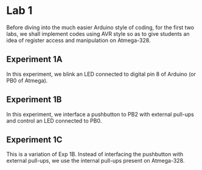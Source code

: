 # Lab 1
Before diving into the much easier Arduino style of coding, for the first two labs, we shall implement codes using AVR style so as to give students an idea of register access and manipulation on Atmega-328.  

## Experiment 1A
In this experiment, we blink an LED connected to digital pin 8 of Arduino (or PB0 of Atmega). 

## Experiment 1B
In this experiment, we interface a pushbutton to PB2 with external pull-ups and control an LED connected to PB0.

## Experiment 1C
This is a variation of Exp 1B. Instead of interfacing the pushbutton with external pull-ups, we use the internal pull-ups present on Atmega-328.

